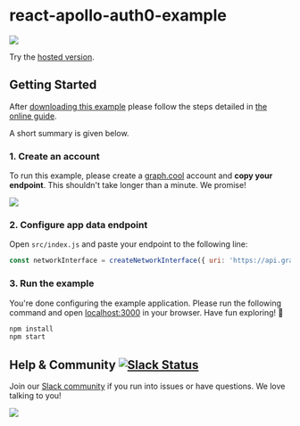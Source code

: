 # react-apollo-auth0-example
![](http://i.imgur.com/CH44AZF.png)

Try the [hosted version](http://apollo-email.netlify.com).

## Getting Started

After [downloading this example](https://github.com/graphcool-examples/react-apollo-auth0-example/archive/master.zip) please follow the steps detailed in [the online guide](https://www.graph.cool/docs/reference/simple-api/user-authentication-eixu9osueb#auth0-social-logins).

A short summary is given below.

### 1. Create an account

To run this example, please create a [graph.cool](http://graph.cool) account and **copy your endpoint**. This shouldn't take longer than a minute. We promise!

![](http://i.imgur.com/ytXDR4B.gif)

### 2. Configure app data endpoint

Open `src/index.js` and paste your endpoint to the following line:

```js
const networkInterface = createNetworkInterface({ uri: 'https://api.graph.cool/simple/v1/__PROJECT_ID__' })
```

### 3. Run the example

You're done configuring the example application. Please run the following command and open [localhost:3000](http://localhost:3000) in your browser. Have fun exploring! 🎉

```sh
npm install
npm start
```


## Help & Community [![Slack Status](https://slack.graph.cool/badge.svg)](https://slack.graph.cool)

Join our [Slack community](http://slack.graph.cool/) if you run into issues or have questions. We love talking to you!

![](http://i.imgur.com/5RHR6Ku.png)
